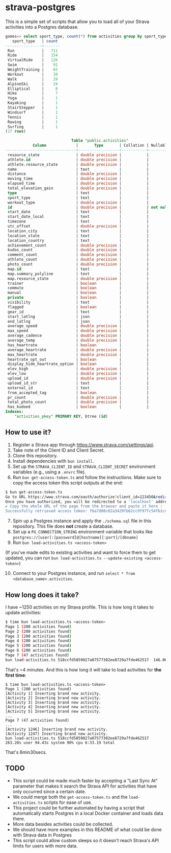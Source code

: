 # strava-postgres

This is a simple set of scripts that allow you to load all of your Strava activities into a Postgres database.

```sql
gomes=> select sport_type, count(*) from activities group by sport_type order by count desc;
   sport_type   | count
----------------+-------
 Run            |   711
 Ride           |   154
 VirtualRide    |   126
 Swim           |    91
 WeightTraining |    65
 Workout        |    30
 Walk           |    29
 AlpineSki      |    19
 Elliptical     |     8
 Hike           |     7
 Yoga           |     1
 Kayaking       |     1
 StairStepper   |     1
 Windsurf       |     1
 Tennis         |     1
 Rowing         |     1
 Surfing        |     1
(17 rows)

                             Table "public.activities"
            Column             |       Type       | Collation | Nullable | Default
-------------------------------+------------------+-----------+----------+---------
 resource_state                | double precision |           |          |
 athlete.id                    | double precision |           |          |
 athlete.resource_state        | double precision |           |          |
 name                          | text             |           |          |
 distance                      | double precision |           |          |
 moving_time                   | double precision |           |          |
 elapsed_time                  | double precision |           |          |
 total_elevation_gain          | double precision |           |          |
 type                          | text             |           |          |
 sport_type                    | text             |           |          |
 workout_type                  | double precision |           |          |
 id                            | double precision |           | not null |
 start_date                    | text             |           |          |
 start_date_local              | text             |           |          |
 timezone                      | text             |           |          |
 utc_offset                    | double precision |           |          |
 location_city                 | text             |           |          |
 location_state                | text             |           |          |
 location_country              | text             |           |          |
 achievement_count             | double precision |           |          |
 kudos_count                   | double precision |           |          |
 comment_count                 | double precision |           |          |
 athlete_count                 | double precision |           |          |
 photo_count                   | double precision |           |          |
 map.id                        | text             |           |          |
 map.summary_polyline          | text             |           |          |
 map.resource_state            | double precision |           |          |
 trainer                       | boolean          |           |          |
 commute                       | boolean          |           |          |
 manual                        | boolean          |           |          |
 private                       | boolean          |           |          |
 visibility                    | text             |           |          |
 flagged                       | boolean          |           |          |
 gear_id                       | text             |           |          |
 start_latlng                  | json             |           |          |
 end_latlng                    | json             |           |          |
 average_speed                 | double precision |           |          |
 max_speed                     | double precision |           |          |
 average_cadence               | double precision |           |          |
 average_temp                  | double precision |           |          |
 has_heartrate                 | boolean          |           |          |
 average_heartrate             | double precision |           |          |
 max_heartrate                 | double precision |           |          |
 heartrate_opt_out             | boolean          |           |          |
 display_hide_heartrate_option | boolean          |           |          |
 elev_high                     | double precision |           |          |
 elev_low                      | double precision |           |          |
 upload_id                     | double precision |           |          |
 upload_id_str                 | text             |           |          |
 external_id                   | text             |           |          |
 from_accepted_tag             | boolean          |           |          |
 pr_count                      | double precision |           |          |
 total_photo_count             | double precision |           |          |
 has_kudoed                    | boolean          |           |          |
Indexes:
    "activities_pkey" PRIMARY KEY, btree (id)
```

## How to use it?

1. Register a Strava app through https://www.strava.com/settings/api.
2. Take note of the Client ID and Client Secret.
3. Clone this repository.
4. Install dependencies with `bun install`.
5. Set up the `STRAVA_CLIENT_ID` and `STRAVA_CLIENT_SECRET` environment variables (e.g., using a `.envrc` file).
6. Run `bun get-access-token.ts` and follow the instructions. Make sure to copy the access token this script outputs at the end:

```bash
$ bun get-access-token.ts
Go to URL https://www.strava.com/oauth/authorize?client_id=123456&redirect_uri=http%3A%2F%2Flocalhost%2Fexchange_token&response_type=code&scope=activity%3Awrite%2Cactivity%3Aread%2Cactivity%3Aread_all and authorize application
Once you have authorized, you will be redirected to a 'localhost' address (don't worry if you see a 'This site can’t be reached' message)
✔ Copy the whole URL of the page from the browser and paste it here :  … http://localhost/exchange_token?state=&code=3ef024236b8c48891a23d318b9256fdf571210e8&scope=read,activity:write,activity:read,activity:read_all
Successfully retrieved access token: f6a7d88c02a3429fb62cc9f97fc54fb1cc868912
```

7. Spin up a Postgres instance and apply the `./schema.sql` file in this repository. This file does **not** create a database.
8. Set up a `PG_CONNECTION_STRING` environment variable that looks like `postgres://[user]:[password]@[hostname][:port]/[dbname]`
9. Run `bun load-activities.ts <access-token>`

(If you've made edits to existing activities and want to force them to get updated, you can run `bun load-activities.ts --update-existing <access-token>`)

10. Connect to your Postgres instance, and run `select * from <database_name>.activities`.

## How long does it take?

I have ~1250 activities on my Strava profile. This is how long it takes to update activities:

```bash
$ time bun load-activities.ts <access-token>
Page 1 (200 activities found)
Page 2 (200 activities found)
Page 3 (200 activities found)
Page 4 (200 activities found)
Page 5 (200 activities found)
Page 6 (200 activities found)
Page 7 (47 activities found)
bun load-activities.ts 518ccfd5859027a07577302ee8729a7fde462517  146.06s user 54.10s system 84% cpu 3:57.22 total
```

That's ~4 minutes. And this is how long it will take to load activities for **the first time**:

```
$ time bun load-activities.ts <access-token>
Page 1 (200 activities found)
[Activity 1] Inserting brand new activity.
[Activity 2] Inserting brand new activity.
[Activity 3] Inserting brand new activity.
[Activity 4] Inserting brand new activity.
[Activity 5] Inserting brand new activity.
...
Page 7 (47 activities found)
...
[Activity 1246] Inserting brand new activity.
[Activity 1247] Inserting brand new activity.
bun load-activities.ts 518ccfd5859027a07577302ee8729a7fde462517  263.20s user 94.43s system 90% cpu 6:33.19 total
```

That's 6min30secs.

## TODO

* This script could be made much faster by accepting a "Last Sync At" parameter that makes it search the Strava API for activities that have only occurred since a certain date.
* We could merge both the `get-access-token.ts` and the `load-activities.ts` scripts for ease of use.
* This project could be further automated by having a script that automatically starts Postgres in a local Docker container and loads data there.
* More data besides activities could be collected.
* We should have more examples in this README of what could be done with Strava data in Postgres
* This script could allow custom sleeps so it doesn't reach Strava's API limits for users with more data.